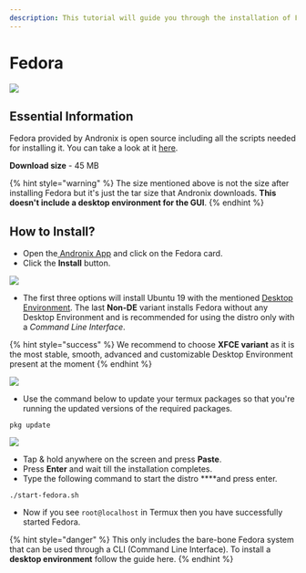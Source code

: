 ```yaml
---
description: This tutorial will guide you through the installation of Fedora.
---
```


# Fedora

![](../../.gitbook/assets/fedora_banner.png)

## Essential Information

Fedora provided by Andronix is open source including all the scripts needed for installing it. You can take a look at it [here](https://github.com/AndronixApp/AndronixOrigin).

**Download size** - 45 MB

{% hint style="warning" %}
The size mentioned above is not the size after installing Fedora but it's just the tar size that Andronix downloads. **This doesn't include a desktop environment for the GUI**.
{% endhint %}

## How to Install?

* Open the[ Andronix App](https://andronix.app/) and click on the Fedora card.
* Click the **Install** button.

![](../../.gitbook/assets/fedora.png)

* The first three options will install Ubuntu 19 with the mentioned [Desktop Environment](https://en.wikipedia.org/wiki/Desktop_environment). The last **Non-DE** variant installs Fedora without any Desktop Environment and is recommended for using the distro only with a _Command Line Interface_.

{% hint style="success" %}
We recommend to choose **XFCE variant** as it is the most stable, smooth, advanced and customizable Desktop Environment present at the moment
{% endhint %}

![](../../.gitbook/assets/fedora_inst.png)

* Use the command below to update your termux packages so that you're running the updated versions of the required packages.

```text
pkg update
```

![](../../.gitbook/assets/termux-1.png)

* Tap & hold anywhere on the screen and press **Paste**.
* Press **Enter** and wait till the installation completes. 
* Type the following command to start the distro ****and press enter.

```text
./start-fedora.sh
```

* Now if you see `root@localhost` in Termux then you have successfully started Fedora.

{% hint style="danger" %}
This only includes the bare-bone Fedora system that can be used through a CLI \(Command Line Interface\). To install a **desktop environment** follow the guide here.
{% endhint %}

